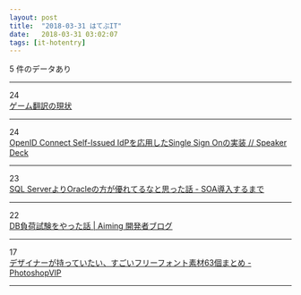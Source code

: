 ```yaml
---
layout: post
title:  "2018-03-31 はてぶIT"
date:   2018-03-31 03:02:07
tags: [it-hotentry]
---
```

5 件のデータあり

<hr><div class="row">
<div class="col-1"><span class="badge badge-pill badge-success h2">24</span></div>
<div class="col-11"><a href='https://anond.hatelabo.jp/20180330214636' target='_blank'>ゲーム翻訳の現状</a></div>
</div>
<hr>
<div class="row">
<div class="col-1"><span class="badge badge-pill badge-success h2">24</span></div>
<div class="col-11"><a href='https://speakerdeck.com/rtechkouhou/openid-connect-self-issued-idpwoying-yong-sitasingle-sign-onfalseshi-zhuang' target='_blank'>OpenID Connect Self-Issued IdPを応用したSingle Sign Onの実装 // Speaker Deck</a></div>
</div>
<hr>
<div class="row">
<div class="col-1"><span class="badge badge-pill badge-success h2">23</span></div>
<div class="col-11"><a href='http://ryoben.hateblo.jp/entry/2017/05/29/000853' target='_blank'>SQL ServerよりOracleの方が優れてるなと思った話 - SOA導入するまで</a></div>
</div>
<hr>
<div class="row">
<div class="col-1"><span class="badge badge-pill badge-success h2">22</span></div>
<div class="col-11"><a href='https://developer.aiming-inc.com/infra/db-loadtest/' target='_blank'>DB負荷試験をやった話 | Aiming 開発者ブログ</a></div>
</div>
<hr>
<div class="row">
<div class="col-1"><span class="badge badge-pill badge-success h2">17</span></div>
<div class="col-11"><a href='http://photoshopvip.net/107956' target='_blank'>デザイナーが持っていたい、すごいフリーフォント素材63個まとめ - PhotoshopVIP</a></div>
</div>
<hr>
